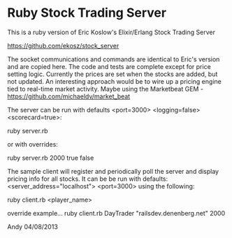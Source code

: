 Ruby Stock Trading Server
===========================

This is a ruby version of Eric Koslow's Elixir/Erlang Stock Trading Server

https://github.com/ekosz/stock_server

The socket communications and commands are identical to Eric's version and are copied here.  The code and tests are complete except for price setting logic.  Currently the prices are set when the stocks are added, but not updated.  An interesting approach would be to wire up a pricing engine tied to real-time market activity.  Maybe using the Marketbeat GEM - https://github.com/michaeldv/market_beat

The server can be run with defaults <port=3000> <logging=false> <scorecard=true>:

ruby server.rb

or with overrides:

ruby server.rb 2000 true false

	
The sample client will register and periodically poll the server and display pricing info for all stocks.  It can be be run with defaults: <server_address="localhost"> <port=3000> using the following:

ruby client.rb <player_name>

override example...
ruby client.rb DayTrader "railsdev.denenberg.net" 2000

Andy 04/08/2013


```